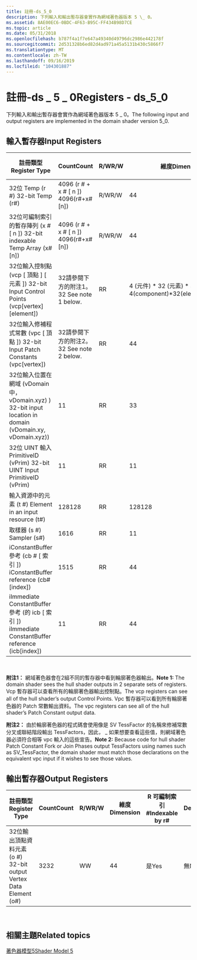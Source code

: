 ```yaml
---
title: 註冊-ds_5_0
description: 下列輸入和輸出暫存器會實作為網域著色器版本 5 \_ 0。
ms.assetid: 8AE00EC6-0BDC-4F63-B95C-FF434B98D7CE
ms.topic: article
ms.date: 05/31/2018
ms.openlocfilehash: b787f4a1f7e647a49340d49796dc2986e442178f
ms.sourcegitcommit: 2d531328b6ed82d4ad971a45a5131b430c5866f7
ms.translationtype: MT
ms.contentlocale: zh-TW
ms.lasthandoff: 09/16/2019
ms.locfileid: "104301887"
---
```

# <a name="registers---ds_5_0"></a><span data-ttu-id="54375-103">註冊-ds \_ 5 \_ 0</span><span class="sxs-lookup"><span data-stu-id="54375-103">Registers - ds\_5\_0</span></span>

<span data-ttu-id="54375-104">下列輸入和輸出暫存器會實作為網域著色器版本 5 \_ 0。</span><span class="sxs-lookup"><span data-stu-id="54375-104">The following input and output registers are implemented in the domain shader version 5\_0.</span></span>

## <a name="input-registers"></a><span data-ttu-id="54375-105">輸入暫存器</span><span class="sxs-lookup"><span data-stu-id="54375-105">Input Registers</span></span>



| <span data-ttu-id="54375-106">註冊類型</span><span class="sxs-lookup"><span data-stu-id="54375-106">Register Type</span></span>                                              | <span data-ttu-id="54375-107">Count</span><span class="sxs-lookup"><span data-stu-id="54375-107">Count</span></span>                | <span data-ttu-id="54375-108">R/W</span><span class="sxs-lookup"><span data-stu-id="54375-108">R/W</span></span> | <span data-ttu-id="54375-109">維度</span><span class="sxs-lookup"><span data-stu-id="54375-109">Dimension</span></span>                           | <span data-ttu-id="54375-110">R 可編制索引\#</span><span class="sxs-lookup"><span data-stu-id="54375-110">Indexable by r\#</span></span> | <span data-ttu-id="54375-111">Defaults</span><span class="sxs-lookup"><span data-stu-id="54375-111">Defaults</span></span> | <span data-ttu-id="54375-112">需要 DCL</span><span class="sxs-lookup"><span data-stu-id="54375-112">Requires DCL</span></span> |
|------------------------------------------------------------|----------------------|-----|-------------------------------------|------------------|----------|--------------|
| <span data-ttu-id="54375-113">32位 Temp (r \#) </span><span class="sxs-lookup"><span data-stu-id="54375-113">32-bit Temp (r\#)</span></span>                                          | <span data-ttu-id="54375-114">4096 (r \# + x \# \[ n \]) </span><span class="sxs-lookup"><span data-stu-id="54375-114">4096(r\#+x\#\[n\])</span></span>   | <span data-ttu-id="54375-115">R/W</span><span class="sxs-lookup"><span data-stu-id="54375-115">R/W</span></span> | <span data-ttu-id="54375-116">4</span><span class="sxs-lookup"><span data-stu-id="54375-116">4</span></span>                                   | <span data-ttu-id="54375-117">否</span><span class="sxs-lookup"><span data-stu-id="54375-117">No</span></span>               | <span data-ttu-id="54375-118">None</span><span class="sxs-lookup"><span data-stu-id="54375-118">None</span></span>     | <span data-ttu-id="54375-119">Yes</span><span class="sxs-lookup"><span data-stu-id="54375-119">Yes</span></span>          |
| <span data-ttu-id="54375-120">32位可編制索引的暫存陣列 (x \# \[ n \]) </span><span class="sxs-lookup"><span data-stu-id="54375-120">32-bit indexable Temp Array (x\#\[n\])</span></span>                     | <span data-ttu-id="54375-121">4096 (r \# + x \# \[ n \]) </span><span class="sxs-lookup"><span data-stu-id="54375-121">4096(r\#+x\#\[n\])</span></span>   | <span data-ttu-id="54375-122">R/W</span><span class="sxs-lookup"><span data-stu-id="54375-122">R/W</span></span> | <span data-ttu-id="54375-123">4</span><span class="sxs-lookup"><span data-stu-id="54375-123">4</span></span>                                   | <span data-ttu-id="54375-124">是</span><span class="sxs-lookup"><span data-stu-id="54375-124">Yes</span></span>              | <span data-ttu-id="54375-125">無</span><span class="sxs-lookup"><span data-stu-id="54375-125">None</span></span>     | <span data-ttu-id="54375-126">Yes</span><span class="sxs-lookup"><span data-stu-id="54375-126">Yes</span></span>          |
| <span data-ttu-id="54375-127">32位輸入控制點 (vcp \[ 頂點 \] \[ 元素 \]) </span><span class="sxs-lookup"><span data-stu-id="54375-127">32-bit Input Control Points (vcp\[vertex\]\[element\])</span></span>     | <span data-ttu-id="54375-128">32請參閱下方的附注1。</span><span class="sxs-lookup"><span data-stu-id="54375-128">32 See note 1 below.</span></span> | <span data-ttu-id="54375-129">R</span><span class="sxs-lookup"><span data-stu-id="54375-129">R</span></span>   | <span data-ttu-id="54375-130">4 (元件) \* 32 (元素) \* 32 (垂直) </span><span class="sxs-lookup"><span data-stu-id="54375-130">4(component)\*32(element)\*32(vert)</span></span> | <span data-ttu-id="54375-131">Yes</span><span class="sxs-lookup"><span data-stu-id="54375-131">Yes</span></span>              | <span data-ttu-id="54375-132">無</span><span class="sxs-lookup"><span data-stu-id="54375-132">None</span></span>     | <span data-ttu-id="54375-133">Yes</span><span class="sxs-lookup"><span data-stu-id="54375-133">Yes</span></span>          |
| <span data-ttu-id="54375-134">32位輸入修補程式常數 (vpc \[ 頂點 \]) </span><span class="sxs-lookup"><span data-stu-id="54375-134">32-bit Input Patch Constants (vpc\[vertex\])</span></span>               | <span data-ttu-id="54375-135">32請參閱下方的附注2。</span><span class="sxs-lookup"><span data-stu-id="54375-135">32 See note 2 below.</span></span> | <span data-ttu-id="54375-136">R</span><span class="sxs-lookup"><span data-stu-id="54375-136">R</span></span>   | <span data-ttu-id="54375-137">4</span><span class="sxs-lookup"><span data-stu-id="54375-137">4</span></span>                                   | <span data-ttu-id="54375-138">是</span><span class="sxs-lookup"><span data-stu-id="54375-138">Yes</span></span>              | <span data-ttu-id="54375-139">無</span><span class="sxs-lookup"><span data-stu-id="54375-139">None</span></span>     | <span data-ttu-id="54375-140">Yes</span><span class="sxs-lookup"><span data-stu-id="54375-140">Yes</span></span>          |
| <span data-ttu-id="54375-141">32位輸入位置在網域 (vDomain 中，vDomain.xyz) ) </span><span class="sxs-lookup"><span data-stu-id="54375-141">32-bit input location in domain (vDomain.xy, vDomain.xyz))</span></span> | <span data-ttu-id="54375-142">1</span><span class="sxs-lookup"><span data-stu-id="54375-142">1</span></span>                    | <span data-ttu-id="54375-143">R</span><span class="sxs-lookup"><span data-stu-id="54375-143">R</span></span>   | <span data-ttu-id="54375-144">3</span><span class="sxs-lookup"><span data-stu-id="54375-144">3</span></span>                                   | <span data-ttu-id="54375-145">否</span><span class="sxs-lookup"><span data-stu-id="54375-145">No</span></span>               | <span data-ttu-id="54375-146">N/A</span><span class="sxs-lookup"><span data-stu-id="54375-146">N/A</span></span>      | <span data-ttu-id="54375-147">是</span><span class="sxs-lookup"><span data-stu-id="54375-147">Yes</span></span>          |
| <span data-ttu-id="54375-148">32位 UINT 輸入 PrimitiveID (vPrim) </span><span class="sxs-lookup"><span data-stu-id="54375-148">32-bit UINT Input PrimitiveID (vPrim)</span></span>                      | <span data-ttu-id="54375-149">1</span><span class="sxs-lookup"><span data-stu-id="54375-149">1</span></span>                    | <span data-ttu-id="54375-150">R</span><span class="sxs-lookup"><span data-stu-id="54375-150">R</span></span>   | <span data-ttu-id="54375-151">1</span><span class="sxs-lookup"><span data-stu-id="54375-151">1</span></span>                                   | <span data-ttu-id="54375-152">否</span><span class="sxs-lookup"><span data-stu-id="54375-152">No</span></span>               | <span data-ttu-id="54375-153">N/A</span><span class="sxs-lookup"><span data-stu-id="54375-153">N/A</span></span>      | <span data-ttu-id="54375-154">是</span><span class="sxs-lookup"><span data-stu-id="54375-154">Yes</span></span>          |
| <span data-ttu-id="54375-155">輸入資源中的元素 (t \#) </span><span class="sxs-lookup"><span data-stu-id="54375-155">Element in an input resource (t\#)</span></span>                         | <span data-ttu-id="54375-156">128</span><span class="sxs-lookup"><span data-stu-id="54375-156">128</span></span>                  | <span data-ttu-id="54375-157">R</span><span class="sxs-lookup"><span data-stu-id="54375-157">R</span></span>   | <span data-ttu-id="54375-158">128</span><span class="sxs-lookup"><span data-stu-id="54375-158">128</span></span>                                 | <span data-ttu-id="54375-159">Yes</span><span class="sxs-lookup"><span data-stu-id="54375-159">Yes</span></span>              | <span data-ttu-id="54375-160">無</span><span class="sxs-lookup"><span data-stu-id="54375-160">None</span></span>     | <span data-ttu-id="54375-161">Yes</span><span class="sxs-lookup"><span data-stu-id="54375-161">Yes</span></span>          |
| <span data-ttu-id="54375-162">取樣器 (s \#) </span><span class="sxs-lookup"><span data-stu-id="54375-162">Sampler (s\#)</span></span>                                              | <span data-ttu-id="54375-163">16</span><span class="sxs-lookup"><span data-stu-id="54375-163">16</span></span>                   | <span data-ttu-id="54375-164">R</span><span class="sxs-lookup"><span data-stu-id="54375-164">R</span></span>   | <span data-ttu-id="54375-165">1</span><span class="sxs-lookup"><span data-stu-id="54375-165">1</span></span>                                   | <span data-ttu-id="54375-166">是</span><span class="sxs-lookup"><span data-stu-id="54375-166">Yes</span></span>              | <span data-ttu-id="54375-167">無</span><span class="sxs-lookup"><span data-stu-id="54375-167">None</span></span>     | <span data-ttu-id="54375-168">Yes</span><span class="sxs-lookup"><span data-stu-id="54375-168">Yes</span></span>          |
| <span data-ttu-id="54375-169">iConstantBuffer 參考 (cb \# \[ 索引 \]) </span><span class="sxs-lookup"><span data-stu-id="54375-169">iConstantBuffer reference (cb\#\[index\])</span></span>                  | <span data-ttu-id="54375-170">15</span><span class="sxs-lookup"><span data-stu-id="54375-170">15</span></span>                   | <span data-ttu-id="54375-171">R</span><span class="sxs-lookup"><span data-stu-id="54375-171">R</span></span>   | <span data-ttu-id="54375-172">4</span><span class="sxs-lookup"><span data-stu-id="54375-172">4</span></span>                                   | <span data-ttu-id="54375-173">是</span><span class="sxs-lookup"><span data-stu-id="54375-173">Yes</span></span>              | <span data-ttu-id="54375-174">無</span><span class="sxs-lookup"><span data-stu-id="54375-174">None</span></span>     | <span data-ttu-id="54375-175">Yes</span><span class="sxs-lookup"><span data-stu-id="54375-175">Yes</span></span>          |
| <span data-ttu-id="54375-176">iImmediate ConstantBuffer 參考 (的 icb \[ 索引 \]) </span><span class="sxs-lookup"><span data-stu-id="54375-176">iImmediate ConstantBuffer reference (icb\[index\])</span></span>         | <span data-ttu-id="54375-177">1</span><span class="sxs-lookup"><span data-stu-id="54375-177">1</span></span>                    | <span data-ttu-id="54375-178">R</span><span class="sxs-lookup"><span data-stu-id="54375-178">R</span></span>   | <span data-ttu-id="54375-179">4</span><span class="sxs-lookup"><span data-stu-id="54375-179">4</span></span>                                   | <span data-ttu-id="54375-180">是 (內容) </span><span class="sxs-lookup"><span data-stu-id="54375-180">Yes(contents)</span></span>    | <span data-ttu-id="54375-181">無</span><span class="sxs-lookup"><span data-stu-id="54375-181">None</span></span>     | <span data-ttu-id="54375-182">Yes</span><span class="sxs-lookup"><span data-stu-id="54375-182">Yes</span></span>          |



 

<span data-ttu-id="54375-183">**附注1：** 網域著色器會在2組不同的暫存器中看到輪廓著色器輸出。</span><span class="sxs-lookup"><span data-stu-id="54375-183">**Note 1:** The domain shader sees the hull shader outputs in 2 separate sets of registers.</span></span> <span data-ttu-id="54375-184">Vcp 暫存器可以查看所有的輪廓著色器輸出控制點。</span><span class="sxs-lookup"><span data-stu-id="54375-184">The vcp registers can see all of the hull shader’s output Control Points.</span></span> <span data-ttu-id="54375-185">Vpc 暫存器可以看到所有輪廓著色器的 Patch 常數輸出資料。</span><span class="sxs-lookup"><span data-stu-id="54375-185">The vpc registers can see all of the hull shader’s Patch Constant output data.</span></span>

<span data-ttu-id="54375-186">**附注2：** 由於輪廓著色器的程式碼會使用像是 SV TessFactor 的名稱來修補常數分叉或聯結階段輸出 TessFactors，因此， \_ 如果想要查看這些值，則網域著色器必須符合相等 vpc 輸入的這些宣告。</span><span class="sxs-lookup"><span data-stu-id="54375-186">**Note 2:** Because code for hull shader Patch Constant Fork or Join Phases output TessFactors using names such as SV\_TessFactor, the domain shader must match those declarations on the equivalent vpc input if it wishes to see those values.</span></span>

## <a name="output-registers"></a><span data-ttu-id="54375-187">輸出暫存器</span><span class="sxs-lookup"><span data-stu-id="54375-187">Output Registers</span></span>



| <span data-ttu-id="54375-188">註冊類型</span><span class="sxs-lookup"><span data-stu-id="54375-188">Register Type</span></span>                           | <span data-ttu-id="54375-189">Count</span><span class="sxs-lookup"><span data-stu-id="54375-189">Count</span></span> | <span data-ttu-id="54375-190">R/W</span><span class="sxs-lookup"><span data-stu-id="54375-190">R/W</span></span> | <span data-ttu-id="54375-191">維度</span><span class="sxs-lookup"><span data-stu-id="54375-191">Dimension</span></span> | <span data-ttu-id="54375-192">R 可編制索引\#</span><span class="sxs-lookup"><span data-stu-id="54375-192">Indexable by r\#</span></span> | <span data-ttu-id="54375-193">Defaults</span><span class="sxs-lookup"><span data-stu-id="54375-193">Defaults</span></span> | <span data-ttu-id="54375-194">需要 DCL</span><span class="sxs-lookup"><span data-stu-id="54375-194">Requires DCL</span></span> |
|-----------------------------------------|-------|-----|-----------|------------------|----------|--------------|
| <span data-ttu-id="54375-195">32位輸出頂點資料元素 (o \#) </span><span class="sxs-lookup"><span data-stu-id="54375-195">32-bit output Vertex Data Element (o\#)</span></span> | <span data-ttu-id="54375-196">32</span><span class="sxs-lookup"><span data-stu-id="54375-196">32</span></span>    | <span data-ttu-id="54375-197">W</span><span class="sxs-lookup"><span data-stu-id="54375-197">W</span></span>   | <span data-ttu-id="54375-198">4</span><span class="sxs-lookup"><span data-stu-id="54375-198">4</span></span>         | <span data-ttu-id="54375-199">是</span><span class="sxs-lookup"><span data-stu-id="54375-199">Yes</span></span>              | <span data-ttu-id="54375-200">無</span><span class="sxs-lookup"><span data-stu-id="54375-200">None</span></span>     | <span data-ttu-id="54375-201">Yes</span><span class="sxs-lookup"><span data-stu-id="54375-201">Yes</span></span>          |



 

## <a name="related-topics"></a><span data-ttu-id="54375-202">相關主題</span><span class="sxs-lookup"><span data-stu-id="54375-202">Related topics</span></span>

<dl> <dt>

[<span data-ttu-id="54375-203">著色器模型5</span><span class="sxs-lookup"><span data-stu-id="54375-203">Shader Model 5</span></span>](d3d11-graphics-reference-sm5.md)
</dt> </dl>

 

 





